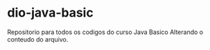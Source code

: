 # dio-java-basic
Repositorio para todos os codigos do curso Java Basico
Alterando o conteudo do arquivo.